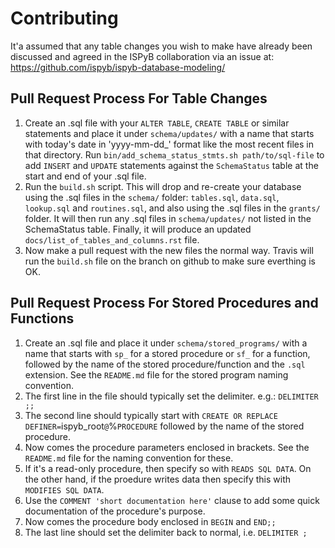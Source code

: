 # Contributing

It'a assumed that any table changes you wish to make have already been discussed and agreed in the ISPyB collaboration via an issue at: https://github.com/ispyb/ispyb-database-modeling/

## Pull Request Process For Table Changes

1. Create an .sql file with your `ALTER TABLE`, `CREATE TABLE` or similar statements and place it under `schema/updates/` with a name that starts with today's date in 'yyyy-mm-dd_' format like the most recent files in that directory. Run `bin/add_schema_status_stmts.sh path/to/sql-file` to add `INSERT` and `UPDATE` statements against the `SchemaStatus` table at the start and end of your .sql file.
2. Run the `build.sh` script. This will drop and re-create your database using the .sql files in the `schema/` folder: `tables.sql`, `data.sql`, `lookup.sql` and `routines.sql`, and also using the .sql files in the `grants/` folder. It will then run any .sql files in `schema/updates/` not listed in the SchemaStatus table. Finally, it will produce an updated `docs/list_of_tables_and_columns.rst` file.
3. Now make a pull request with the new files the normal way. Travis will run the `build.sh` file on the branch on github to make sure everthing is OK.

## Pull Request Process For Stored Procedures and Functions

1. Create an .sql file and place it under `schema/stored_programs/` with a name that starts with `sp_` for a stored procedure or `sf_` for a function, followed by the name of the stored procedure/function and the `.sql` extension. See the `README.md` file for the stored program naming convention.
2. The first line in the file should typically set the delimiter. e.g.: `DELIMITER ;;`
3. The second line should typically start with `CREATE OR REPLACE DEFINER=`ispyb_root`@`%` PROCEDURE ` followed by the name of the stored procedure.
4. Now comes the procedure parameters enclosed in brackets. See the `README.md` file for the naming convention for these.
5. If it's a read-only procedure, then specify so with `READS SQL DATA`. On the other hand, if the proedure writes data then specify this with `MODIFIES SQL DATA`.
6. Use the `COMMENT 'short documentation here'` clause to add some quick documentation of the procedure's purpose.
7. Now comes the procedure body enclosed in `BEGIN` and `END;;`
8. The last line should set the delimiter back to normal, i.e. `DELIMITER ;`
